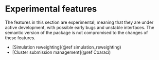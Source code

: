 # Experimental features

The features in this section are experimental, meaning that they are under
active development, with possible early bugs and unstable interfaces. The
semantic version of the package is not compromised to the changes of these
features. 

- [Simulation reweighting](@ref simulation_reweighting)
- [Cluster submission management](@ref Coaraci)

